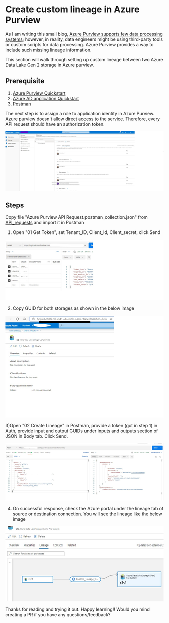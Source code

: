 # Create custom lineage in Azure Purview


As I am writing this small blog, [Azure Purview supports few data processing systems](https://docs.microsoft.com/en-us/azure/purview/catalog-lineage-user-guide); however, in reality, data engineers might be using third-party tools or custom scripts for data processing. Azure Purview provides a way to include such missing lineage information. 

This section will walk through setting up custom lineage between two Azure Data Lake Gen 2 storage in Azure purview.

## Prerequisite

1. [Azure Purview Quickstart](https://docs.microsoft.com/en-us/azure/purview/create-catalog-portal)
2. [Azure AD application Quickstart](https://docs.microsoft.com/en-us/azure/active-directory/develop/quickstart-register-app) 
3. [Postman](https://www.postman.com/)  


The next step is to assign a role to application identity in Azure Purview. Azure purview doesn't allow direct access to the service. Therefore, every API request should have an authorization token.  

![AD app role assignment](/images/Image1.jpg) 

## Steps

Copy file "Azure Purview API Request.postman_collection.json" from [API_requests](/API_requests/) and import it in Postman

1) Open "01 Get Token", set Tenant_ID, Client_Id, Client_secret, click Send

![Get Auth Token](/images/Image2.jpg) 

2) Copy GUID for both storages as shown in the below image

![Get GUIDs](/images/storage1GUID.jpg) 

3)Open "02 Create Lineage" in Postman, provide a token (got in step 1) in Auth, provide input and output GUIDs under inputs and outputs section of JSON in Body tab. Click Send.

![Create lineage API request](/images/PostmanResponseSuccess.jpg) 

4) On successful response, check the Azure portal under the lineage tab of source or destination connection. You will see the lineage like the below image

![Custom Lineage on Azure portal](/images/Custom_Lineage_Azure_Portal.jpg) 


Thanks for reading and trying it out. Happy learning!! Would you mind creating a PR if you have any questions/feedback? 